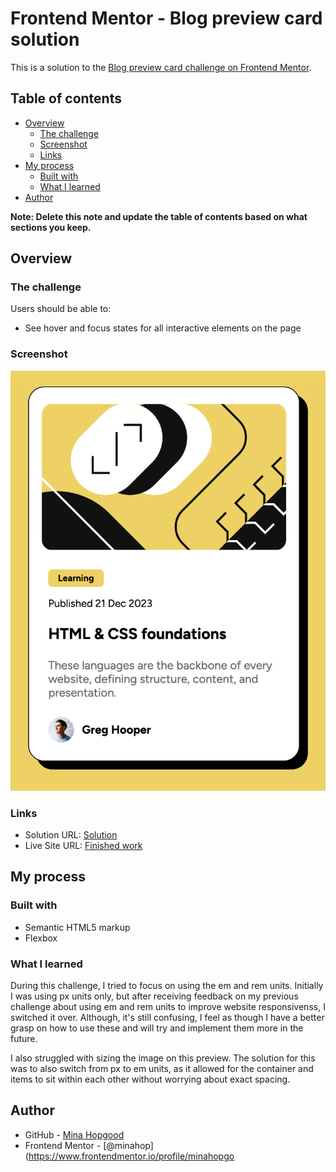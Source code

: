 # Frontend Mentor - Blog preview card solution

This is a solution to the [Blog preview card challenge on Frontend Mentor](https://www.frontendmentor.io/challenges/blog-preview-card-ckPaj01IcS).

## Table of contents

- [Overview](#overview)
  - [The challenge](#the-challenge)
  - [Screenshot](#screenshot)
  - [Links](#links)
- [My process](#my-process)
  - [Built with](#built-with)
  - [What I learned](#what-i-learned)
- [Author](#author)

**Note: Delete this note and update the table of contents based on what sections you keep.**

## Overview

### The challenge

Users should be able to:

- See hover and focus states for all interactive elements on the page

### Screenshot

![Completed Challenge Screenshot](./Completed-Challenge.png)

### Links

- Solution URL: [Solution](https://github.com/minahopgood/blop-preview-card)
- Live Site URL: [Finished work](https://minahopgood.github.io/blop-preview-card/)

## My process

### Built with

- Semantic HTML5 markup
- Flexbox

### What I learned

During this challenge, I tried to focus on using the em and rem units. Initially I was using px units only, but after receiving feedback on my previous challenge about using em and rem units to improve website responsivenss, I switched it over. Although, it's still confusing, I feel as though I have a better grasp on how to use these and will try and implement them more in the future.

I also struggled with sizing the image on this preview. The solution for this was to also switch from px to em units, as it allowed for the container and items to sit within each other without worrying about exact spacing.


## Author

- GitHub - [Mina Hopgood](https://github.com/minahopgood)
- Frontend Mentor - [@minahop](https://www.frontendmentor.io/profile/minahopgo
